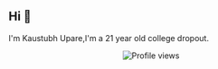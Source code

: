 ## Hi 👋
I'm Kaustubh Upare,I'm a 21 year old college dropout.

<div align="center"> <img src="https://komarev.com/ghpvc/?username=Kaustubh-Upare&label=Profile%20views&color=#2d2e2d&style=for-the-badge" alt="Profile views" /> </div>
<!--
**Kaustubh-Upare/Kaustubh-Upare** is a ✨ _special_ ✨ repository because its `README.md` (this file) appears on your GitHub profile.

Here are some ideas to get you started:

- 🔭 I’m currently working on ...
- 🌱 I’m currently learning ...
- 👯 I’m looking to collaborate on ...
- 🤔 I’m looking for help with ...
- 💬 Ask me about ...
- 📫 How to reach me: ...
- 😄 Pronouns: ...
- ⚡ Fun fact: ...
-->
